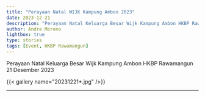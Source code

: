 ```yaml
---
title: "Perayaan Natal WIJK Kampung Ambon 2023"
date: 2023-12-21
description: "Perayaan Natal Keluarga Besar Wijk Kampung Ambon HKBP Rawamangun"
author: Andre Moreno
lightbox: true
type: stories
tags: [Event, HKBP Rawamangun]
---
```



Perayaan Natal Keluarga Besar Wijk Kampung Ambon HKBP Rawamangun 21 Desember 2023

{{< gallery name="20231221*.jpg" />}}

<hr />
